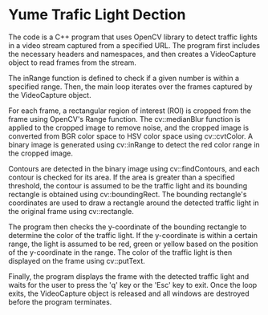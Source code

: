# Yume Trafic Light Dection

The code is a C++ program that uses OpenCV library to detect traffic lights in a video stream captured from a specified URL. The program first includes the necessary headers and namespaces, and then creates a VideoCapture object to read frames from the stream.

The inRange function is defined to check if a given number is within a specified range. Then, the main loop iterates over the frames captured by the VideoCapture object.

For each frame, a rectangular region of interest (ROI) is cropped from the frame using OpenCV's Range function. The cv::medianBlur function is applied to the cropped image to remove noise, and the cropped image is converted from BGR color space to HSV color space using cv::cvtColor. A binary image is generated using cv::inRange to detect the red color range in the cropped image.

Contours are detected in the binary image using cv::findContours, and each contour is checked for its area. If the area is greater than a specified threshold, the contour is assumed to be the traffic light and its bounding rectangle is obtained using cv::boundingRect. The bounding rectangle's coordinates are used to draw a rectangle around the detected traffic light in the original frame using cv::rectangle.

The program then checks the y-coordinate of the bounding rectangle to determine the color of the traffic light. If the y-coordinate is within a certain range, the light is assumed to be red, green or yellow based on the position of the y-coordinate in the range. The color of the traffic light is then displayed on the frame using cv::putText.

Finally, the program displays the frame with the detected traffic light and waits for the user to press the 'q' key or the 'Esc' key to exit. Once the loop exits, the VideoCapture object is released and all windows are destroyed before the program terminates.
